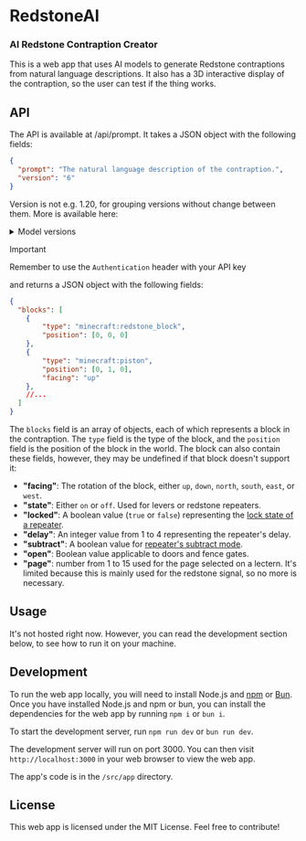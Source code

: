 # RedstoneAI

### AI Redstone Contraption Creator

This is a web app that uses AI models to generate Redstone contraptions from natural language descriptions. It also has a 3D interactive display of the contraption, so the user can test if the thing works.

## API

The API is available at /api/prompt. It takes a JSON object with the following fields:

```json
{
  "prompt": "The natural language description of the contraption.",
  "version": "6"
}
```

Version is not e.g. 1.20, for grouping versions without change between them. More is available here:

<details>

<summary>Model versions</summary>

> [!NOTE]
> This is WIP

| Model Version | Minecraft Version |
| --- | --- |
| x | 1.x |

<!-- TODO -->

</details>

> [!IMPORTANT]
> Remember to use the `Authentication` header with your API key

and returns a JSON object with the following fields:

```json
{
  "blocks": [
    {
        "type": "minecraft:redstone_block",
        "position": [0, 0, 0]
    },
    {
        "type": "minecraft:piston",
        "position": [0, 1, 0],
        "facing": "up"
    },
    //...
  ]
}
```

The `blocks` field is an array of objects, each of which represents a block in the contraption. The `type` field is the type of the block, and the `position` field is the position of the block in the world. The block can also contain these fields, however, they may be undefined if that block doesn't support it:
- **"facing"**: The rotation of the block, either `up`, `down`, `north`, `south`, `east`, or `west`.
- **"state"**: Either `on` or `off`. Used for levers or redstone repeaters.
- **"locked"**: A boolean value (`true` or `false`) representing the [lock state of a repeater](https://minecraft.wiki/w/Redstone_Repeater#Signal_locking).
- **"delay"**: An integer value from 1 to 4 representing the repeater's delay.
- **"subtract"**: A boolean value for [repeater's subtract mode](https://minecraft.wiki/w/Redstone_Comparator#Subtract_signal_strength).
- **"open"**: Boolean value applicable to doors and fence gates.
- **"page"**: number from 1 to 15 used for the page selected on a lectern. It's limited because this is mainly used for the redstone signal, so no more is necessary.

## Usage

It's not hosted right now. However, you can read the development section below, to see how to run it on your machine.

<!-- To use the web app, simply run `bun run dev` or `npm run dev` and visit `http://localhost:3000` in your web browser. You can then enter a natural language description of the contraption you want to create in the text box and click the "Generate" button. The app will then generate the contraption and display it in the 3D interactive display. You can then test if the contraption works by moving the blocks around and interacting with them. -->

## Development

To run the web app locally, you will need to install Node.js and [npm](https://npmjs.com) or [Bun](https://bun.sh). Once you have installed Node.js and npm or bun, you can install the dependencies for the web app by running `npm i` or `bun i`.

To start the development server, run `npm run dev` or `bun run dev`.

The development server will run on port 3000. You can then visit `http://localhost:3000` in your web browser to view the web app.

The app's code is in the `/src/app` directory.

## License

This web app is licensed under the MIT License. Feel free to contribute!
